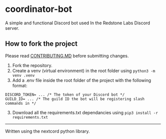 # coordinator-bot
A simple and functional Discord bot used In the Redstone Labs Discord server.

## How to fork the project
Please read [CONTRIBUTING.MD](https://github.com/Redstone-Labs/.github/blob/main/CONTRIBUTING.MD) before submitting changes.

1. Fork the repository.
2. Create a venv (virtual environment) in the root folder using ``python3 -m venv .venv``
3. Add a .env file inside the root folder of the project with the following format:
```env
DISCORD_TOKEN= ... /* The token of your Discord bot */
GUILD_ID= ... /* The guild ID the bot will be registering slash commands in */
```
3. Download all the requirements.txt dependancies using ``pip3 install -r requirements.txt``

------

Written using the nextcord python library.

